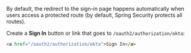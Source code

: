 By default, the redirect to the sign-in page happens automatically when users access a protected route (by default, Spring Security protects all routes).

Create a **Sign In** button or link that goes to `/oauth2/authorization/okta`:

```html
<a href="/oauth2/authorization/okta">Sign In</a>
```
